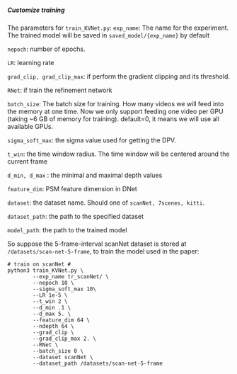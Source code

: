 ##### Customize training

The parameters for `train_KVNet.py`:
`exp_name`: The name for the experiment. The trained model will be saved in `saved_model/{exp_name}` by default

`nepoch`: number of epochs.

`LR`: learning rate

`grad_clip, grad_clip_max`: if perform the gradient clipping and its threshold.

`RNet`: if train the refinement network

`batch_size`: The batch size for training.  How many videos we will feed into the memory at one time. Now we only support feeding one video per GPU (taking ~6 GB of memory for training). default=0, it means we will use all available GPUs.

`sigma_soft_max`: the sigma value used for getting the DPV. 

`t_win`: the time window radius. The time window will be centered around the current frame

`d_min, d_max` : the minimal and maximal depth values

`feature_dim`: PSM feature dimension in DNet

`dataset`: the dataset name. Should one of `scanNet, 7scenes, kitti`. 

`dataset_path`: the path to the specified dataset

`model_path`: the path to the trained model

So suppose the 5-frame-interval scanNet dataset is stored at `/datasets/scan-net-5-frame`, to train the model used in the paper:
```
# train on scanNet #
python3 train_KVNet.py \
		--exp_name tr_scanNet/ \
		--nepoch 10 \
		--sigma_soft_max 10\
		--LR 1e-5 \
		--t_win 2 \
		--d_min .1 \
		--d_max 5. \
		--feature_dim 64 \
		--ndepth 64 \
		--grad_clip \
		--grad_clip_max 2. \
		--RNet \
		--batch_size 0 \
		--dataset scanNet \
        --dataset_path /datasets/scan-net-5-frame
```


